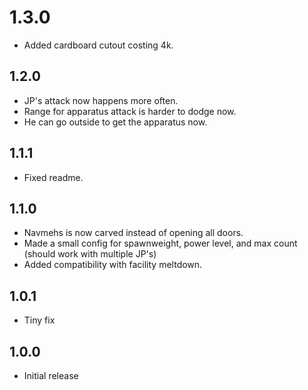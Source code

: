 # 1.3.0

- Added cardboard cutout costing 4k.

## 1.2.0

- JP's attack now happens more often.
- Range for apparatus attack is harder to dodge now.
- He can go outside to get the apparatus now.

## 1.1.1

- Fixed readme.

## 1.1.0

- Navmehs is now carved instead of opening all doors.
- Made a small config for spawnweight, power level, and max count (should work with multiple JP's)
- Added compatibility with facility meltdown.

## 1.0.1

- Tiny fix

## 1.0.0

- Initial release
